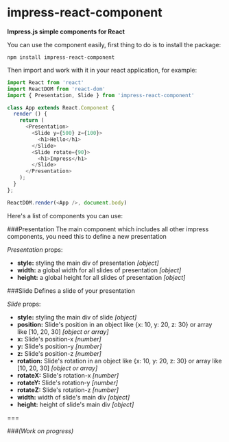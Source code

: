 # impress-react-component
**Impress.js simple components for React**

You can use the component easily,
first thing to do is to install the package:
```shell
npm install impress-react-component
```

Then import and work with it in your react application, for example:
```javascript
import React from 'react'
import ReactDOM from 'react-dom'
import { Presentation, Slide } from 'impress-react-component'

class App extends React.Component {
  render () {
    return (
      <Presentation>
        <Slide y={500} z={100}>
          <h1>Hello</h1>
        </Slide>
        <Slide rotate={90}>
          <h1>Impress</h1>
        </Slide>
      </Presentation>
    );
  }
};

ReactDOM.render(<App />, document.body)
```

Here's a list of components you can use:

###Presentation
The main component which includes all other impress components, you need this to define a new presentation

_Presentation_ props:
- **style:**
styling the main div of presentation _[object]_
- **width:**
a global width for all slides of presentation _[object]_
- **height:**
a global height for all slides of presentation _[object]_

###Slide
Defines a slide of your presentation

_Slide_ props:
- **style:**
styling the main div of slide _[object]_
- **position:**
Slide's position in an object like {x: 10, y: 20, z: 30} or array like [10, 20, 30] _[object or array]_
- **x:**
Slide's position-x _[number]_
- **y:**
Slide's position-y _[number]_
- **z:**
Slide's position-z _[number]_
- **rotation:**
Slide's rotation in an object like {x: 10, y: 20, z: 30} or array like [10, 20, 30] _[object or array]_
- **rotateX:**
Slide's rotation-x _[number]_
- **rotateY:**
Slide's rotation-y _[number]_
- **rotateZ:**
Slide's rotation-z _[number]_
- **width:**
width of slide's main div _[object]_
- **height:**
height of slide's main div _[object]_

===

###_(Work on progress)_